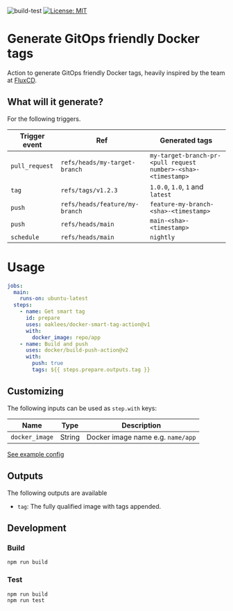
![build-test](https://github.com/oaklees/docker-smart-tag-action/workflows/build-test/badge.svg)
[![License: MIT](https://img.shields.io/badge/License-MIT-yellow.svg)](https://opensource.org/licenses/MIT)

#  Generate GitOps friendly Docker tags

Action to generate GitOps friendly Docker tags, heavily inspired by the team at [FluxCD](https://fluxcd.io/docs/guides/sortable-image-tags/#other-things-to-include-in-the-image-tag).

## What will it generate?

For the following triggers.

| Trigger event  | Ref                            | Generated tags                                                |
|----------------|--------------------------------|---------------------------------------------------------------|
| `pull_request` | `refs/heads/my-target-branch`  | `my-target-branch-pr-<pull request number>-<sha>-<timestamp>` |
| `tag`          | `refs/tags/v1.2.3`             | `1.0.0`, `1.0`, `1` and `latest`                              |
| `push`         | `refs/heads/feature/my-branch` | `feature-my-branch-<sha>-<timestamp>`                         |
| `push`         | `refs/heads/main`              | `main-<sha>-<timestamp>`                                      |
| `schedule`     | `refs/heads/main`              | `nightly`                                                     |

# Usage

```yaml
jobs:
  main:
    runs-on: ubuntu-latest
  steps:
    - name: Get smart tag
      id: prepare
      uses: oaklees/docker-smart-tag-action@v1
      with:
        docker_image: repo/app
    - name: Build and push
      uses: docker/build-push-action@v2
      with:
        push: true
        tags: ${{ steps.prepare.outputs.tag }}
```

## Customizing

The following inputs can be used as `step.with` keys:

| Name              | Type      | Description                       |
|-------------------|-----------|-----------------------------------|
| `docker_image`    | String    | Docker image name e.g. `name/app` |

[See example config](.github/workflows/test.yml)

## Outputs

The following outputs are available

* `tag`: The fully qualified image with tags appended.

## Development

### Build
```
npm run build
```

### Test

```
npm run build
npm run test
```
